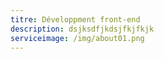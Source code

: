 ```yaml
---
titre: Développment front-end
description: dsjksdfjkdsjfkjfkjk
serviceimage: /img/about01.png
---
```

